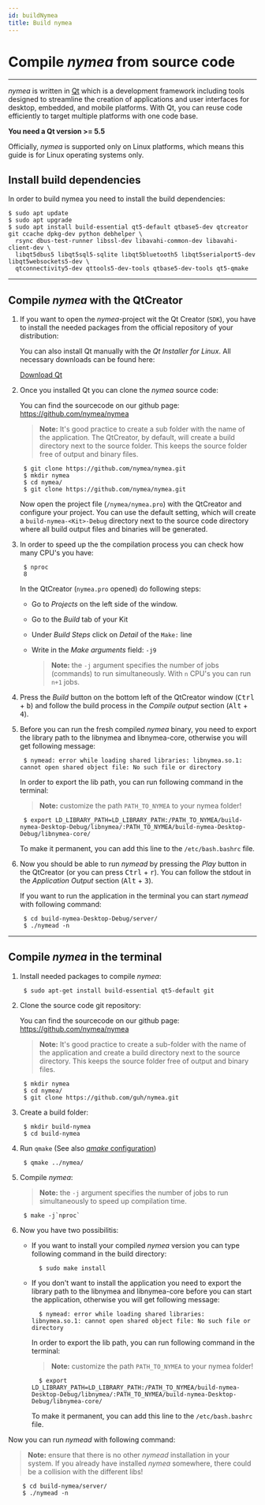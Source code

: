 ```yaml
---
id: buildNymea
title: Build nymea
---
```


# Compile *nymea* from source code
--------------------------------------------

*nymea* is written in [Qt](https://www.qt.io/) which is a development framework including tools designed to streamline 
the creation of applications and user interfaces for desktop, embedded, and mobile platforms. With Qt, you can reuse code 
efficiently to target multiple platforms with one code base.

**You need a Qt version >= 5.5**

Officially, *nymea* is supported only on Linux platforms, which means this guide is for Linux operating systems only.

## Install build dependencies

In order to build nymea you need to install the build dependencies:

    $ sudo apt update
    $ sudo apt upgrade
    $ sudo apt install build-essential qt5-default qtbase5-dev qtcreator git ccache dpkg-dev python debhelper \
      rsync dbus-test-runner libssl-dev libavahi-common-dev libavahi-client-dev \
      libqt5dbus5 libqt5sql5-sqlite libqt5bluetooth5 libqt5serialport5-dev libqt5websockets5-dev \
      qtconnectivity5-dev qttools5-dev-tools qtbase5-dev-tools qt5-qmake

--------------------------------------------
## Compile *nymea* with the QtCreator

1. If you want to open the *nymea*-project wit the Qt Creator (`SDK`), you have to install the needed packages from the official repository of your distribution:

        

    You can also install Qt manually with the *Qt Installer for Linux*. All necessary downloads can be found here:

    [Download Qt](http://www.qt.io/download-open-source/#)

2. Once you installed Qt you can clone the *nymea* source code:

    You can find the sourcecode on our github page: https://github.com/nymea/nymea

    > **Note:** It's good practice to create a sub folder with the name of the application. The QtCreator, by default, will create a build directory next to the source folder. This keeps the source folder free of output and binary files.

        $ git clone https://github.com/nymea/nymea.git
        $ mkdir nymea
        $ cd nymea/
        $ git clone https://github.com/nymea/nymea.git

    Now open the project file (`/nymea/nymea.pro`) with the QtCreator and configure your project. You can use the default setting, which will create a `build-nymea-<Kit>-Debug` directory next to the source code directory where all build output files and binaries will be generated.

3. In order to speed up the the compilation process you can check how many CPU's you have:

        $ nproc
        8

    In the QtCreator (`nymea.pro` opened) do following steps:

    * Go to *Projects* on the left side of the window.
    * Go to the *Build* tab of your Kit
    * Under *Build Steps* click on *Detail* of the `Make:` line
    * Write in the *Make arguments* field: `-j9`

        > **Note:** the `-j` argument specifies the number of jobs (commands) to run simultaneously. With `n` CPU's you can run `n+1` jobs.

4. Press the *Build* button on the bottom left of the QtCreator window (<kbd>Ctrl</kbd> + <kbd>b</kbd>) and follow the build process in the *Compile output* section (<kbd>Alt</kbd> + <kbd>4</kbd>).

5. Before you can run the fresh compiled *nymea* binary, you need to export the library path to the libnymea and libnymea-core, otherwise you will get following message:

        $ nymead: error while loading shared libraries: libnymea.so.1: cannot open shared object file: No such file or directory

    In order to export the lib path, you can run following command in the terminal:
    > **Note:** customize the path `PATH_TO_NYMEA` to your nymea folder!

        $ export LD_LIBRARY_PATH=LD_LIBRARY_PATH:/PATH_TO_NYMEA/build-nymea-Desktop-Debug/libnymea/:PATH_TO_NYMEA/build-nymea-Desktop-Debug/libnymea-core/

    To make it permanent, you can add this line to the `/etc/bash.bashrc` file.

6. Now you should be able to run *nymead* by pressing the *Play* button in the QtCreator (or you can press <kbd>Ctrl</kbd> + <kbd>r</kbd>). You can follow the stdout in the *Application Output* section (<kbd>Alt</kbd> + <kbd>3</kbd>).

    If you want to run the application in the terminal you can start *nymead* with following command:

        $ cd build-nymea-Desktop-Debug/server/
        $ ./nymead -n


--------------------------------------------
## Compile *nymea* in the terminal

1. Install needed packages to compile *nymea*:

        $ sudo apt-get install build-essential qt5-default git

2. Clone the source code git repository:

    You can find the sourcecode on our github page: https://github.com/nymea/nymea

   > **Note:** It's good practice to create a sub-folder with the name of the application and create a build directory next to the source directory. This keeps the source folder free of output and binary files.

        $ mkdir nymea
        $ cd nymea/
        $ git clone https://github.com/guh/nymea.git

3. Create a build folder:

        $ mkdir build-nymea
        $ cd build-nymea

4. Run `qmake` (See also [*qmake* configuration](/en/wiki/nymea/master/build/qmake))

        $ qmake ../nymea/

5. Compile *nymea*:
    > **Note:** the `-j` argument specifies the number of jobs to run simultaneously to speed up compilation time.

        $ make -j`nproc`


6. Now you have two possibilitis:

    * If you want to install your compiled *nymea* version you can type following command in the build directory:

            $ sudo make install

    * If you don't want to install the application you need to export the library path to the libnymea and libnymea-core before you can start the application, otherwise you will get following message:

            $ nymead: error while loading shared libraries: libnymea.so.1: cannot open shared object file: No such file or directory

        In order to export the lib path, you can run following command in the terminal:
        > **Note:** customize the path `PATH_TO_NYMEA` to your nymea folder!
            
            $ export LD_LIBRARY_PATH=LD_LIBRARY_PATH:/PATH_TO_NYMEA/build-nymea-Desktop-Debug/libnymea/:PATH_TO_NYMEA/build-nymea-Desktop-Debug/libnymea-core/


        To make it permanent, you can add this line to the `/etc/bash.bashrc` file.

Now you can run *nymead* with following command:

> **Note:** ensure that there is no other *nymead* installation in your system. If you already have installed *nymea* somewhere, there could be a collision with the different libs!

        $ cd build-nymea/server/
        $ ./nymead -n





